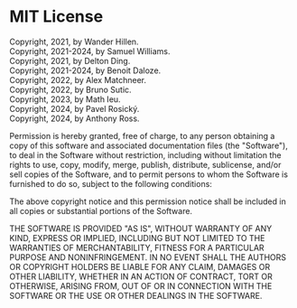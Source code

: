 # MIT License

Copyright, 2021, by Wander Hillen.  
Copyright, 2021-2024, by Samuel Williams.  
Copyright, 2021, by Delton Ding.  
Copyright, 2021-2024, by Benoit Daloze.  
Copyright, 2022, by Alex Matchneer.  
Copyright, 2022, by Bruno Sutic.  
Copyright, 2023, by Math Ieu.  
Copyright, 2024, by Pavel Rosický.  
Copyright, 2024, by Anthony Ross.  

Permission is hereby granted, free of charge, to any person obtaining a copy
of this software and associated documentation files (the "Software"), to deal
in the Software without restriction, including without limitation the rights
to use, copy, modify, merge, publish, distribute, sublicense, and/or sell
copies of the Software, and to permit persons to whom the Software is
furnished to do so, subject to the following conditions:

The above copyright notice and this permission notice shall be included in all
copies or substantial portions of the Software.

THE SOFTWARE IS PROVIDED "AS IS", WITHOUT WARRANTY OF ANY KIND, EXPRESS OR
IMPLIED, INCLUDING BUT NOT LIMITED TO THE WARRANTIES OF MERCHANTABILITY,
FITNESS FOR A PARTICULAR PURPOSE AND NONINFRINGEMENT. IN NO EVENT SHALL THE
AUTHORS OR COPYRIGHT HOLDERS BE LIABLE FOR ANY CLAIM, DAMAGES OR OTHER
LIABILITY, WHETHER IN AN ACTION OF CONTRACT, TORT OR OTHERWISE, ARISING FROM,
OUT OF OR IN CONNECTION WITH THE SOFTWARE OR THE USE OR OTHER DEALINGS IN THE
SOFTWARE.
